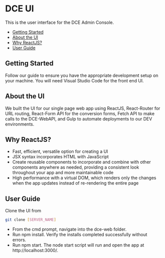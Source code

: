 # DCE UI
This is the user interface for the DCE Admin Console.

* [Getting Started](#getting-started)
* [About the UI](#about-ui)
* [Why ReactJS?](#why-reactjs)
* [User Guide](#user-guide)


## Getting Started
Follow our guide to ensure you have the appropriate development setup on your machine. You will need Visual Studio Code for the front end UI.


## About the UI
We built the UI for our single page web app using ReactJS, React-Router for URL routing, React-Form API for the conversion forms, Fetch API to make calls to the DCE-WebAPI, and Gulp to automate deployments to our DEV environments.

## Why ReactJS?
* Fast, efficient, versatile option for creating a UI
* JSX syntax incorporates HTML with JavaScript
* Create reusable components to incorporate and combine with other components anywhere as needed, providing a consistent look throughout your app and more maintainable code
* High performance with a virtual DOM, which renders only the changes when the app updates instead of re-rendering the entire page

## User Guide
Clone the UI from
```sh
git clone [SERVER_NAME]
```
* From the cmd prompt, navigate into the dce-web folder.
* Run npm install. Verify the installs completed successfully without errors.
* Run npm start. The node start script will run and open the app at http://localhost:3000/.
